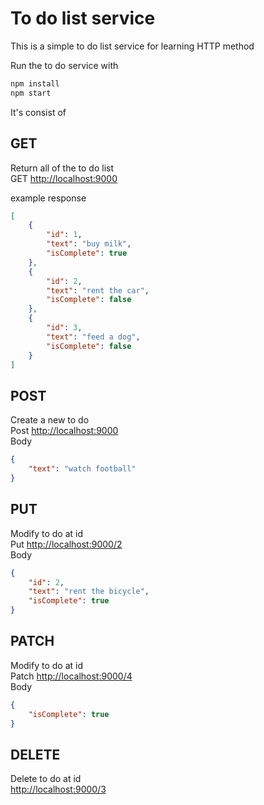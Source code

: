 # To do list service

This is a simple to do list service for learning HTTP method

Run the to do service with

```js
npm install
npm start
```

It's consist of

## GET

Return all of the to do list  
GET <http://localhost:9000>

example response

```json
[
    {
        "id": 1,
        "text": "buy milk",
        "isComplete": true
    },
    {
        "id": 2,
        "text": "rent the car",
        "isComplete": false
    },
    {
        "id": 3,
        "text": "feed a dog",
        "isComplete": false
    }
]
```

## POST

Create a new to do  
Post <http://localhost:9000>  
Body

```json
{
    "text": "watch football"
}
```

## PUT

Modify to do at id  
Put <http://localhost:9000/2>  
Body

```json
{
    "id": 2,
    "text": "rent the bicycle",
    "isComplete": true
}
```

## PATCH

Modify to do at id  
Patch <http://localhost:9000/4>  
Body

```json
{
    "isComplete": true
}
```

## DELETE

Delete to do at id  
<http://localhost:9000/3>

